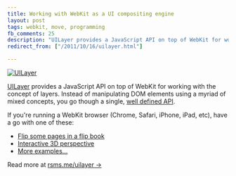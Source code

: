 ```yaml
---
title: Working with WebKit as a UI compositing engine
layout: post
tags: webkit, move, programming
fb_comments: 25
description: "UILayer provides a JavaScript API on top of WebKit for working with the concept of layers. Instead of manipulating DOM elements using a myriad of mixed concepts, you go though a single, well defined API."
redirect_from: ["/2011/10/16/uilayer.html"]

---
```


[![UILayer](//farm7.static.flickr.com/6051/6251703327_21546f1449_o.png)](http://rsms.me/uilayer/)

[UILayer](http://rsms.me/uilayer/) provides a JavaScript API on top of WebKit for working with the concept of layers. Instead of manipulating DOM elements using a myriad of mixed concepts, you go though a single, [well defined API](http://rsms.me/uilayer/#api).

If you're running a WebKit browser (Chrome, Safari, iPhone, iPad, etc), have a go with one of these:

- [Flip some pages in a flip book](http://rsms.me/uilayer/examples/flip-book.html)
- [Interactive 3D perspective](http://rsms.me/uilayer/examples/perspective.html)
- [More examples...](http://rsms.me/uilayer/examples/)

Read more at [rsms.me/uilayer →](http://rsms.me/uilayer/)
